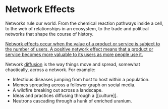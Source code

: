 # Network Effects

Networks rule our world. From the chemical reaction pathways inside a cell, to the web of relationships in an ecosystem, to the trade and political networks that shape the course of history.

[Network effects occur when the value of a product or service is subject to the number of users. A positive network effect means that a product or service becomes more valuable to its users as more people use it.](https://julian.digital/2021/12/20/the-power-of-defaults/)

Network [diffusion](https://meltingasphalt.com/interactive/going-critical/) is the way things move and spread, somewhat chaotically, across a network. For example:

- Infectious diseases jumping from host to host within a population.
- Memes spreading across a follower graph on social media.
- A wildfire breaking out across a landscape.
- Ideas and practices diffusing through a [[culture]].
- Neutrons cascading through a hunk of enriched uranium.
